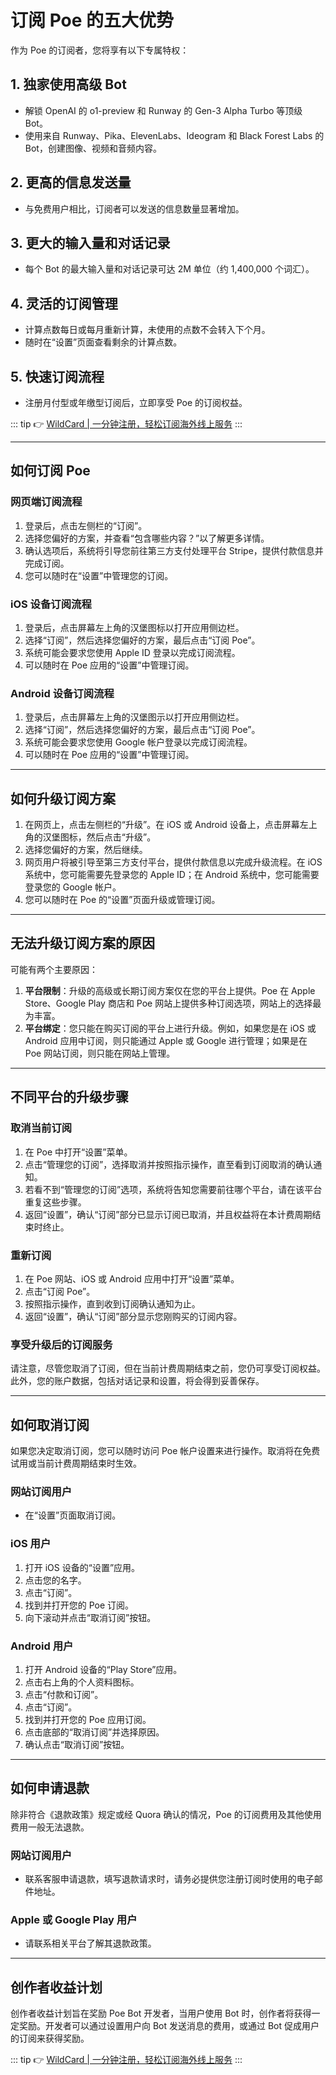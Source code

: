 # 订阅 Poe 的五大优势

作为 Poe 的订阅者，您将享有以下专属特权：

## 1. 独家使用高级 Bot
- 解锁 OpenAI 的 o1-preview 和 Runway 的 Gen-3 Alpha Turbo 等顶级 Bot。
- 使用来自 Runway、Pika、ElevenLabs、Ideogram 和 Black Forest Labs 的 Bot，创建图像、视频和音频内容。

## 2. 更高的信息发送量
- 与免费用户相比，订阅者可以发送的信息数量显著增加。

## 3. 更大的输入量和对话记录
- 每个 Bot 的最大输入量和对话记录可达 2M 单位（约 1,400,000 个词汇）。

## 4. 灵活的订阅管理
- 计算点数每日或每月重新计算，未使用的点数不会转入下个月。
- 随时在“设置”页面查看剩余的计算点数。

## 5. 快速订阅流程
- 注册月付型或年缴型订阅后，立即享受 Poe 的订阅权益。

::: tip
👉 [WildCard | 一分钟注册，轻松订阅海外线上服务](https://bbtdd.com/WildCard)
:::

---

## 如何订阅 Poe

### 网页端订阅流程
1. 登录后，点击左侧栏的“订阅”。
2. 选择您偏好的方案，并查看“包含哪些内容？”以了解更多详情。
3. 确认选项后，系统将引导您前往第三方支付处理平台 Stripe，提供付款信息并完成订阅。
4. 您可以随时在“设置”中管理您的订阅。

### iOS 设备订阅流程
1. 登录后，点击屏幕左上角的汉堡图标以打开应用侧边栏。
2. 选择“订阅”，然后选择您偏好的方案，最后点击“订阅 Poe”。
3. 系统可能会要求您使用 Apple ID 登录以完成订阅流程。
4. 可以随时在 Poe 应用的“设置”中管理订阅。

### Android 设备订阅流程
1. 登录后，点击屏幕左上角的汉堡图示以打开应用侧边栏。
2. 选择“订阅”，然后选择您偏好的方案，最后点击“订阅 Poe”。
3. 系统可能会要求您使用 Google 帐户登录以完成订阅流程。
4. 可以随时在 Poe 应用的“设置”中管理订阅。

---

## 如何升级订阅方案

1. 在网页上，点击左侧栏的“升级”。在 iOS 或 Android 设备上，点击屏幕左上角的汉堡图标，然后点击“升级”。
2. 选择您偏好的方案，然后继续。
3. 网页用户将被引导至第三方支付平台，提供付款信息以完成升级流程。在 iOS 系统中，您可能需要先登录您的 Apple ID；在 Android 系统中，您可能需要登录您的 Google 帐户。
4. 您可以随时在 Poe 的“设置”页面升级或管理订阅。

---

## 无法升级订阅方案的原因

可能有两个主要原因：

1. **平台限制**：升级的高级或长期订阅方案仅在您的平台上提供。Poe 在 Apple Store、Google Play 商店和 Poe 网站上提供多种订阅选项，网站上的选择最为丰富。
2. **平台绑定**：您只能在购买订阅的平台上进行升级。例如，如果您是在 iOS 或 Android 应用中订阅，则只能通过 Apple 或 Google 进行管理；如果是在 Poe 网站订阅，则只能在网站上管理。

---

## 不同平台的升级步骤

### 取消当前订阅
1. 在 Poe 中打开“设置”菜单。
2. 点击“管理您的订阅”，选择取消并按照指示操作，直至看到订阅取消的确认通知。
3. 若看不到“管理您的订阅”选项，系统将告知您需要前往哪个平台，请在该平台重复这些步骤。
4. 返回“设置”，确认“订阅”部分已显示订阅已取消，并且权益将在本计费周期结束时终止。

### 重新订阅
1. 在 Poe 网站、iOS 或 Android 应用中打开“设置”菜单。
2. 点击“订阅 Poe”。
3. 按照指示操作，直到收到订阅确认通知为止。
4. 返回“设置”，确认“订阅”部分显示您刚购买的订阅内容。

### 享受升级后的订阅服务

请注意，尽管您取消了订阅，但在当前计费周期结束之前，您仍可享受订阅权益。此外，您的账户数据，包括对话记录和设置，将会得到妥善保存。

---

## 如何取消订阅

如果您决定取消订阅，您可以随时访问 Poe 帐户设置来进行操作。取消将在免费试用或当前计费周期结束时生效。

### 网站订阅用户
- 在“设置”页面取消订阅。

### iOS 用户
1. 打开 iOS 设备的“设置”应用。
2. 点击您的名字。
3. 点击“订阅”。
4. 找到并打开您的 Poe 订阅。
5. 向下滚动并点击“取消订阅”按钮。

### Android 用户
1. 打开 Android 设备的“Play Store”应用。
2. 点击右上角的个人资料图标。
3. 点击“付款和订阅”。
4. 点击“订阅”。
5. 找到并打开您的 Poe 应用订阅。
6. 点击底部的“取消订阅”并选择原因。
7. 确认点击“取消订阅”按钮。

---

## 如何申请退款

除非符合《退款政策》规定或经 Quora 确认的情况，Poe 的订阅费用及其他使用费用一般无法退款。

### 网站订阅用户
- 联系客服申请退款，填写退款请求时，请务必提供您注册订阅时使用的电子邮件地址。

### Apple 或 Google Play 用户
- 请联系相关平台了解其退款政策。

---

## 创作者收益计划

创作者收益计划旨在奖励 Poe Bot 开发者，当用户使用 Bot 时，创作者将获得一定奖励。开发者可以通过设置用户向 Bot 发送消息的费用，或通过 Bot 促成用户的订阅来获得奖励。

::: tip
👉 [WildCard | 一分钟注册，轻松订阅海外线上服务](https://bbtdd.com/WildCard)
:::